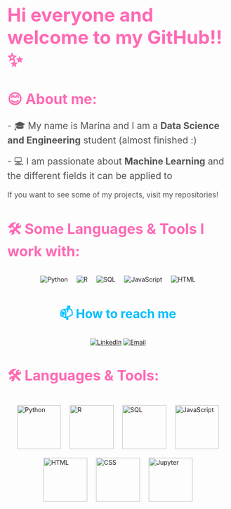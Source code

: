 <!-- Header Section -->
<div>
  <h1 style="font-size: 3em; color: #ff69b4;">Hi everyone and welcome to my GitHub!!✨</h1>
  
  <h2 style="font-size: 2.3em; color: #ff69b4;">😊 About me:</h2>
  
  <p style="font-size: 1.5em; color: #555;">
    - 🎓 My name is Marina and I am a <strong>Data Science and Engineering</strong> student (almost finished :)
  </p>
  <p style="font-size: 1.5em; color: #555;">
    - 💻 I am passionate about <strong>Machine Learning</strong> and the different fields it can be applied to
  </p>
  
  <p style="font-size: 1.2em; color: #555;">
    If you want to see some of my projects, visit my repositories!
  </p>
</div>

<!-- Languages Section -->
  <h2 style="font-size: 2.3em; color: #ff69b4;">🛠️ Some Languages & Tools I work with:</h2>
  
  <div style="display: flex; justify-content: center; flex-wrap: wrap;">
    <img src="https://img.shields.io/badge/Python-3776AB?style=flat&logo=python&logoColor=white" alt="Python" style="margin: 10px;">
    <img src="https://img.shields.io/badge/R-276DC3?style=flat&logo=r&logoColor=white" alt="R" style="margin: 10px;">
    <img src="https://img.shields.io/badge/SQL-4479A1?style=flat&logo=postgresql&logoColor=white" alt="SQL" style="margin: 10px;">
    <img src="https://img.shields.io/badge/JavaScript-F7DF1E?style=flat&logo=javascript&logoColor=black" alt="JavaScript" style="margin: 10px;">
    <img src="https://img.shields.io/badge/HTML-E34F26?style=flat&logo=html5&logoColor=white" alt="HTML" style="margin: 10px;">
  </div>
</div>


<!-- Contact Information -->
<div align="center">
  <h3 style="font-size: 2em; color: #00bfff;">📫 How to reach me</h3>
  <p>
    <a href="[link-to-linkedin](https://www.linkedin.com/in/marina-g%C3%B3mez-rey-660594231/)"><img src="https://img.shields.io/badge/LinkedIn-0A66C2?style=for-the-badge&logo=linkedin&logoColor=white" alt="LinkedIn"></a>
    <a href="mailto:100472836@alumnos.uc3m.es"><img src="https://img.shields.io/badge/Email-D14836?style=for-the-badge&logo=gmail&logoColor=white" alt="Email"></a>
  </p>
</div>




  <!-- Languages Section -->
  <h2 style="font-size: 2.3em; color: #ff69b4;">🛠️ Languages & Tools:</h2>
  
  <div style="display: flex; justify-content: center; flex-wrap: wrap;">
    <img src="https://img.shields.io/badge/Python-3776AB?style=flat&logo=python&logoColor=white" alt="Python" style="width: 100px; margin: 10px;">
    <img src="https://img.shields.io/badge/R-276DC3?style=flat&logo=r&logoColor=white" alt="R" style="width: 100px; margin: 10px;">
    <img src="https://img.shields.io/badge/SQL-4479A1?style=flat&logo=postgresql&logoColor=white" alt="SQL" style="width: 100px; margin: 10px;">
    <img src="https://img.shields.io/badge/JavaScript-F7DF1E?style=flat&logo=javascript&logoColor=black" alt="JavaScript" style="width: 100px; margin: 10px;">
    <img src="https://img.shields.io/badge/HTML-E34F26?style=flat&logo=html5&logoColor=white" alt="HTML" style="width: 100px; margin: 10px;">
    <img src="https://img.shields.io/badge/CSS-1572B6?style=flat&logo=css3&logoColor=white" alt="CSS" style="width: 100px; margin: 10px;">
    <img src="https://img.shields.io/badge/Jupyter-F37626?style=flat&logo=jupyter&logoColor=white" alt="Jupyter" style="width: 100px; margin: 10px;">
  </div>
</div>



